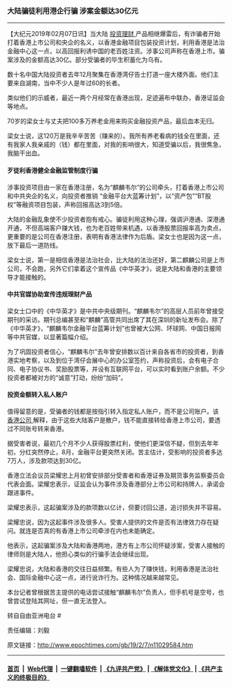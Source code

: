 ### 大陆骗徒利用港企行骗 涉案金额达30亿元
------------------------

<p>
 【大纪元2019年02月07日讯】当大陆
 <a href="http://www.epochtimes.com/gb/tag/%E6%8A%95%E8%B5%84%E7%90%86%E8%B4%A2.html">
  投资理财
 </a>
 产品相继爆雷后，有诈骗者开始打着香港上市公司和央企的名义，以香港金融项目包装投资计划，利用香港是法治金融中心这一点，以高回报利诱中国的老百姓注资。涉事公司声称在香港上市。骗案涉及的金额高达30亿。部分受骗者的毕生积蓄化为乌有。
</p>
<p>
 数十名中国大陆投资者去年12月聚集在香港湾仔告士打道一座大楼外面。他们主要来自湖南，当中不少人是年过60的长者。
</p>
<p>
 类似他们的示威者，最近一两个月经常在香港出现，足迹遍布中联办，香港证监会等地点。
</p>
<p>
 70岁的梁女士与丈夫把100多万养老金用来购买金融投资产品，最后血本无归。
</p>
<p>
 梁女士说，这120万是我辛辛苦苦（赚来的）。我所有养老看病的钱全在里面，还有我家人我亲戚的（钱）都在里面，对我的影响很大，知道受骗以后，我很焦急，我脑干出血。
</p>
<h4>
 歹徒利香港健全金融监管制度行骗
</h4>
<p>
 涉事投资项目由一家在香港注册，名为“麒麟韦尔”的公司牵头，打着香港上市公司和中共央企的名义，向投资者推销 “金融平台大蓝筹计划”，以“资产包”“BT股权”等融资项目包装，声称回报高达3到5倍。
</p>
<p>
 大陆的金融乱象使不少投资者抱有戒心。骗徒利用这种心理，强调沪港通、深港通开通，不但高端客户赚大钱，也为老百姓带来机遇，以香港股票回报率高为卖点，更重要的是公司在香港注册，表明有香港法律作为后盾。梁女士也是因为这一点，放下最后一道防线。
</p>
<p>
 梁女士说，第一是相信香港是法治社会，比大陆的法治还好，第二麒麟公司是上市公司，不会跑，另外它们拿着这个宣传品《中华英才》，说是大陆和香港的主要领导才能接触的。
</p>
<h4>
 中共官媒协助宣传违规理财产品
</h4>
<p>
 梁女士口中的《中华英才》是中共中央级期刊。“麒麟韦尔”的高层人员前年曾接受期刊的采访。期刊总编甚至和“麒麟”高管共同出席了其在深圳的新址发布会。除了《中华英才》，“麒麟韦尔金融平台蓝筹计划”也曾被大公网、环球网、中国日报网等中共官媒，以显著篇幅介绍。
</p>
<p>
 为了巩固投资者信心，“麒麟韦尔”去年曾安排数以百计来自各省市的投资者，到香港实地考察，以及到位于湾仔会展中心的办公室签约，声称投资后，会有电子合同、电子协议书、奖励股票等，并设有互联网平台，可以实时看到账户余额。不少投资者都被对方的“诚意”打动，纷纷“加码”。
</p>
<h4>
 投资金额转入私人账户
</h4>
<p>
 值得留意的是，受骗者的钱都是按指引转入指定私人账户，而不是公司账户。该
 <a href="http://www.epochtimes.com/gb/tag/%E9%A6%99%E6%B8%AF%E5%85%AC%E5%8F%B8.html">
  香港公司
 </a>
 解释，由于这些大陆客户是散户，钱不能直接转给香港上市公司，要透过不同账号转来香港。
</p>
<p>
 据受害者说，最初几个月不少人获得股票红利，使他们更深信不疑，但到去年年初，分红突然停止，8月，金融平台更突然关闭。苦主估计，受影响的投资者多达7万人，涉及款项达到30亿。
</p>
<p>
 香港立法会议员梁耀忠上月初曾安排部分受害者和香港证券及期货事务监察委员会代表会面。梁耀忠表示，证监会认为事件涉及香港部分上市公司和持牌人，承诺会跟进事件。
</p>
<p>
 梁耀忠表示，这起骗案涉及的款项数以亿计，但要讨回公道，追讨损失并不容易。
</p>
<p>
 梁耀忠说，因为这起事件涉及很多人。受害人提供的文件是否有法律效力存在疑问。就连是否真的有香港上市公司牵涉在内也未能确定。
</p>
<p>
 他表示，这起骗案涉及大陆和香港两地，港方有上市公司怀疑涉案，受害人接触的律师则是大陆人，他担心类似的行骗手法会继续出现。
</p>
<p>
 梁耀忠说，大陆和香港的交往日益频繁。有些人为了赚快钱，利用香港是法治社会、国际金融中心这一点，进行讹诈行为。这种情况越来越常见。
</p>
<p>
 本台记者曾根据苦主提供的电话尝试接触“麒麟韦尔”负责人，但手机号是空号，也曾尝试登陆其网址，但一直无法登入。
</p>
<p>
 转自自由亚洲电台 #
</p>
<p>
 责任编辑：刘毅
</p>

原文链接：http://www.epochtimes.com/gb/19/2/7/n11029584.htm


------------------------
#### [首页](https://github.com/gfw-breaker/banned-news/blob/master/README.md) &nbsp;|&nbsp; [Web代理](https://github.com/labour-camp/helloworld) &nbsp;|&nbsp; [一键翻墙软件](https://github.com/gfw-breaker/nogfw/blob/master/README.md) &nbsp;| [《九评共产党》](https://github.com/gfw-breaker/9ping.md/blob/master/README.md#九评之一评共产党是什么) | [《解体党文化》](https://github.com/gfw-breaker/jtdwh.md/blob/master/README.md) | [《共产主义的终极目的》](https://github.com/gfw-breaker/gczydzjmd.md/blob/master/README.md)

